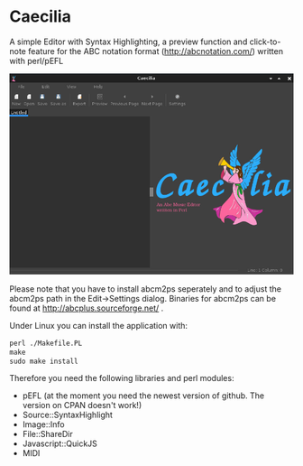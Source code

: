 # Caecilia
A simple Editor with Syntax Highlighting, a preview function and click-to-note feature for the ABC notation format (http://abcnotation.com/) written with perl/pEFL

![Screenshot to Caecilia](https://github.com/MaxPerl/Caecilia/raw/master/screenshot.jpg "Screenshot to Caecilia")

Please note that you have to install abcm2ps seperately and to adjust the abcm2ps path in the Edit->Settings dialog. Binaries for abcm2ps can be found at http://abcplus.sourceforge.net/ .

Under Linux you can install the application with:

```
perl ./Makefile.PL
make
sudo make install
```

Therefore you need the following libraries and perl modules:

* pEFL (at the moment you need the newest version of github. The version on CPAN doesn't work!)
* Source::SyntaxHighlight
* Image::Info
* File::ShareDir
* Javascript::QuickJS
* MIDI
